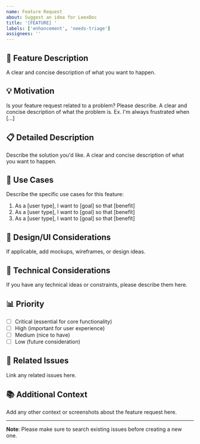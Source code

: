 ```yaml
---
name: Feature Request
about: Suggest an idea for LeexDoc
title: '[FEATURE] '
labels: ['enhancement', 'needs-triage']
assignees: ''
---
```


## 🚀 Feature Description

A clear and concise description of what you want to happen.

## 💡 Motivation

Is your feature request related to a problem? Please describe.
A clear and concise description of what the problem is. Ex. I'm always frustrated when [...]

## 📋 Detailed Description

Describe the solution you'd like.
A clear and concise description of what you want to happen.

## 🎯 Use Cases

Describe the specific use cases for this feature:
1. As a [user type], I want to [goal] so that [benefit]
2. As a [user type], I want to [goal] so that [benefit]
3. As a [user type], I want to [goal] so that [benefit]

## 🎨 Design/UI Considerations

If applicable, add mockups, wireframes, or design ideas.

## 🔧 Technical Considerations

If you have any technical ideas or constraints, please describe them here.

## 📊 Priority

- [ ] Critical (essential for core functionality)
- [ ] High (important for user experience)
- [ ] Medium (nice to have)
- [ ] Low (future consideration)

## 🔗 Related Issues

Link any related issues here.

## 📚 Additional Context

Add any other context or screenshots about the feature request here.

---

**Note**: Please make sure to search existing issues before creating a new one.
